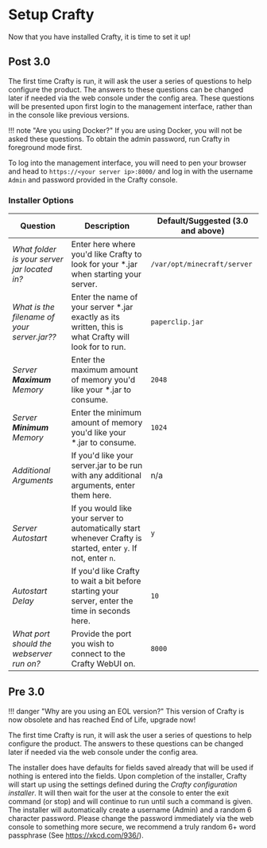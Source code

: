 # Setup Crafty

Now that you have installed Crafty, it is time to set it up!

## Post 3.0

The first time Crafty is run, it will ask the user a series of questions to help configure the product. The answers to these questions can be changed later if needed via the web console under the config area. These questions will be presented upon first login to the management interface, rather than in the console like previous versions.

!!! note "Are you using Docker?"
    If you are using Docker, you will not be asked these questions. To obtain the admin password, run Crafty in foreground mode first.

To log into the management interface, you will need to pen your browser and head to `https://<your server ip>:8000/` and log in with the username `Admin` and password provided in the Crafty console.

### Installer Options

| Question                                     | Description                                                                                                    | Default/Suggested (3.0 and above)     |
|----------------------------------------------|----------------------------------------------------------------------------------------------------------------|---------------------------------------|
| *What folder is your server jar located in?* | Enter here where you'd like Crafty to look for your *.jar when starting your server.                           | `/var/opt/minecraft/server`           |
| *What is the filename of your server.jar??*  | Enter the name of your server *.jar exactly as its written, this is what Crafty will look for to run.          | `paperclip.jar`                       |
| *Server **Maximum** Memory*                  | Enter the maximum amount of memory you'd like your *.jar to consume.                                           | `2048`                                |
| *Server **Minimum** Memory*                  | Enter the minimum amount of memory you'd like your *.jar to consume.                                           | `1024`                                |
| *Additional Arguments*                       | If you'd like your server.jar to be run with any additional arguments, enter them here.                        | n/a                                   |
| *Server Autostart*                           | If you would like your server to automatically start whenever Crafty is started, enter `y`. If not, enter `n`. | `y`                                   |
| *Autostart Delay*                            | If you'd like Crafty to wait a bit before starting your server, enter the time in seconds here.                | `10`                                  |
| *What port should the webserver run on?*     | Provide the port you wish to connect to the Crafty WebUI on.                                                   | `8000`                                |


## Pre 3.0

!!! danger "Why are you using an EOL version?"
    This version of Crafty is now obsolete and has reached End of Life, upgrade now!

The first time Crafty is run, it will ask the user a series of questions to help configure the product. The answers to these questions can be changed later if needed via the web console under the config area. 

The installer does have defaults for fields saved already that will be used if nothing is entered into the fields. Upon completion of the installer, Crafty will start up using the settings defined during the *Crafty configuration installer*. It will then wait for the user at the console to enter the exit command (or stop) and will continue to run until such a command is given. The installer will automatically create a username (Admin) and a random 6 character password. Please change the password immediately via the web console to something more secure, we recommend a truly random 6+ word passphrase (See https://xkcd.com/936/).

